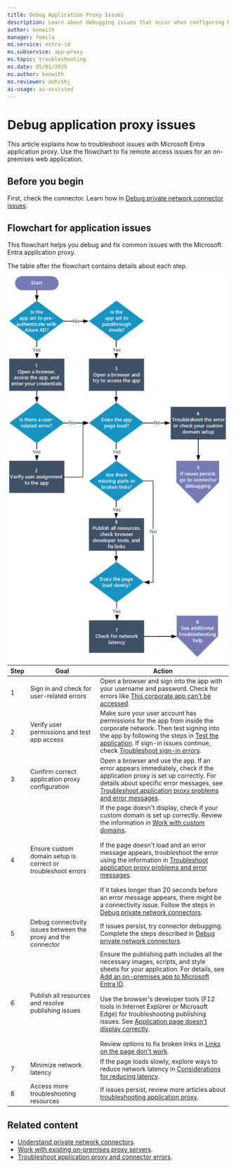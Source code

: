 ```yaml
---
title: Debug Application Proxy Issues
description: Learn about debugging issues that occur when configuring Microsoft Entra application proxy.
author: kenwith
manager: femila
ms.service: entra-id
ms.subservice: app-proxy
ms.topic: troubleshooting
ms.date: 05/01/2025
ms.author: kenwith
ms.reviewer: ashishj
ai-usage: ai-assisted
---
```


# Debug application proxy issues

This article explains how to troubleshoot issues with Microsoft Entra application proxy. Use the flowchart to fix remote access issues for an on-premises web application.

## Before you begin

First, check the connector. Learn how in [Debug private network connector issues](application-proxy-debug-connectors.md).

## Flowchart for application issues

This flowchart helps you debug and fix common issues with the Microsoft Entra application proxy.

The table after the flowchart contains details about each step.

![Diagram of a flowchart that helps debug an application for Microsoft Entra application proxy issues.](media/application-proxy-debug-apps/application-proxy-apps-debugging-flowchart.png)

| Step | Goal | Action |
|---------|---------|---------|
|1 | Sign in and check for user-related errors | Open a browser and sign into the app with your username and password. Check for errors like [This corporate app can't be accessed](application-proxy-sign-in-bad-gateway-timeout-error.md). |
|2 | Verify user permissions and test app access | Make sure your user account has permissions for the app from inside the corporate network. Then test signing into the app by following the steps in [Test the application](application-proxy-add-on-premises-application.md#test-the-application). If sign-in issues continue, check [Troubleshoot sign-in errors](~/identity/monitoring-health/concept-provisioning-logs.md?context=azure/active-directory/manage-apps/context/manage-apps-context). |
|3 | Confirm correct application proxy configuration | Open a browser and use the app. If an error appears immediately, check if the application proxy is set up correctly. For details about specific error messages, see [Troubleshoot application proxy problems and error messages](application-proxy-troubleshoot.md). |
|4 | Ensure custom domain setup is correct or troubleshoot errors | If the page doesn't display, check if your custom domain is set up correctly. Review the information in [Work with custom domains](how-to-configure-custom-domain.md).<br></br>If the page doesn't load and an error message appears, troubleshoot the error using the information in [Troubleshoot application proxy problems and error messages](application-proxy-troubleshoot.md).<br></br>If it takes longer than 20 seconds before an error message appears, there might be a connectivity issue. Follow the steps in [Debug private network connectors](application-proxy-debug-connectors.md). |
|5 | Debug connectivity issues between the proxy and the connector | If issues persist, try connector debugging. Complete the steps described in [Debug private network connectors](application-proxy-debug-connectors.md). |
|6 | Publish all resources and resolve publishing issues | Ensure the publishing path includes all the necessary images, scripts, and style sheets for your application. For details, see [Add an on-premises app to Microsoft Entra ID](application-proxy-add-on-premises-application.md).<br></br>Use the browser's developer tools (F12 tools in Internet Explorer or Microsoft Edge) for troubleshooting publishing issues. See [Application page doesn't display correctly](application-proxy-page-appearance-broken-problem.md).<br></br>Review options to fix broken links in [Links on the page don't work](application-proxy-page-links-broken-problem.md). |
|7 | Minimize network latency | If the page loads slowly, explore ways to reduce network latency in [Considerations for reducing latency](application-proxy-network-topology.md#considerations-for-reducing-latency). |
|8 | Access more troubleshooting resources | If issues persist, review more articles about [troubleshooting application proxy](application-proxy-troubleshoot.md). |

## Related content

- [Understand private network connectors](application-proxy-connectors.md).
- [Work with existing on-premises proxy servers](application-proxy-configure-connectors-with-proxy-servers.md).
- [Troubleshoot application proxy and connector errors](application-proxy-troubleshoot.md).
